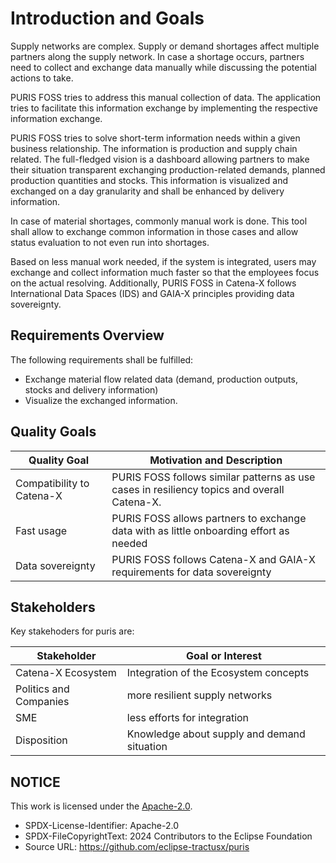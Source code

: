 # Introduction and Goals

Supply networks are complex. Supply or demand shortages affect multiple partners along the
supply network. In case a shortage occurs, partners need to collect and exchange data manually
while discussing the potential actions to take.

PURIS FOSS tries to address this manual collection of data. The application tries to facilitate
this information exchange by implementing the respective information exchange.

PURIS FOSS tries to solve short-term information needs within a given business relationship.
The information is production and supply chain related. The full-fledged vision is a dashboard
allowing partners to make their situation transparent exchanging production-related demands,
planned production quantities and stocks. This information is visualized and exchanged
on a day granularity and shall be enhanced by delivery information.

In case of material shortages, commonly manual work is done. This tool shall allow to exchange
common information in those cases and allow status evaluation to not even run into shortages.

Based on less manual work needed, if the system is integrated, users may exchange and collect
information much faster so that the employees focus on the actual resolving.
Additionally, PURIS FOSS in Catena-X follows International Data Spaces (IDS) and GAIA-X principles
providing data sovereignty.

## Requirements Overview

The following requirements shall be fulfilled:

- Exchange material flow related data (demand, production outputs, stocks and delivery information)
- Visualize the exchanged information.

## Quality Goals

| Quality Goal              | Motivation and Description                                                                  |
|---------------------------|---------------------------------------------------------------------------------------------|
| Compatibility to Catena-X | PURIS FOSS follows similar patterns as use cases in resiliency topics and overall Catena-X. |
| Fast usage                | PURIS FOSS allows partners to exchange data with as little onboarding effort as needed      |
| Data sovereignty          | PURIS FOSS follows Catena-X and GAIA-X requirements for data sovereignty                    |

## Stakeholders

Key stakehoders for puris are:

| Stakeholder            | Goal or Interest                            |
|------------------------|---------------------------------------------|
| Catena-X Ecosystem     | Integration of the Ecosystem concepts       |
| Politics and Companies | more resilient supply networks              |
| SME                    | less efforts for integration                |
| Disposition            | Knowledge about supply and demand situation |

## NOTICE

This work is licensed under the [Apache-2.0](https://www.apache.org/licenses/LICENSE-2.0).

- SPDX-License-Identifier: Apache-2.0
- SPDX-FileCopyrightText: 2024 Contributors to the Eclipse Foundation
- Source URL: https://github.com/eclipse-tractusx/puris
